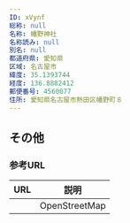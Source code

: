 ```yaml
---
ID: xVynf
総称: null
名称: 幡野神社
名称読み: null
別名: null
都道府県: 愛知県
区域: 名古屋市
緯度: 35.1393744
経度: 136.8882412
郵便番号: 4560077
住所: 愛知県名古屋市熱田区幡野町８
---
```


## その他

### 参考URL

| URL | 説明          |
| --- | ------------- |
|     | OpenStreetMap |
